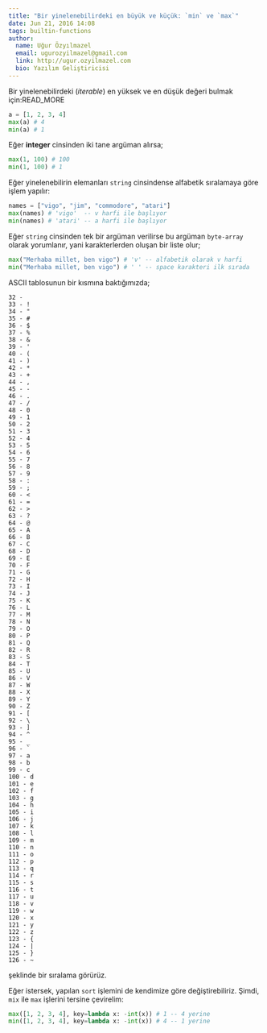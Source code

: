 ```yaml
---
title: "Bir yinelenebilirdeki en büyük ve küçük: `min` ve `max`"
date: Jun 21, 2016 14:08
tags: builtin-functions
author:
  name: Uğur Özyılmazel
  email: ugurozyilmazel@gmail.com
  link: http://ugur.ozyilmazel.com
  bio: Yazılım Geliştiricisi
---
```


Bir yinelenebilirdeki (*iterable*) en yüksek ve en düşük değeri bulmak için:READ_MORE

```python
a = [1, 2, 3, 4]
max(a) # 4
min(a) # 1
```

Eğer **integer** cinsinden iki tane argüman alırsa;

```python
max(1, 100) # 100
min(1, 100) # 1
```

Eğer yinelenebilirin elemanları `string` cinsindense alfabetik sıralamaya
göre işlem yapılır:

```python
names = ["vigo", "jim", "commodore", "atari"]
max(names) # 'vigo'  -- v harfi ile başlıyor
min(names) # 'atari' -- a harfi ile başlıyor
```

Eğer `string` cinsinden tek bir argüman verilirse bu argüman `byte-array` olarak
yorumlanır, yani karakterlerden oluşan bir liste olur;

```python
max("Merhaba millet, ben vigo") # 'v' -- alfabetik olarak v harfi
min("Merhaba millet, ben vigo") # ' ' -- space karakteri ilk sırada
```

ASCII tablosunun bir kısmına baktığımızda;

    32 -  
    33 - !
    34 - "
    35 - #
    36 - $
    37 - %
    38 - &
    39 - '
    40 - (
    41 - )
    42 - *
    43 - +
    44 - ,
    45 - -
    46 - .
    47 - /
    48 - 0
    49 - 1
    50 - 2
    51 - 3
    52 - 4
    53 - 5
    54 - 6
    55 - 7
    56 - 8
    57 - 9
    58 - :
    59 - ;
    60 - <
    61 - =
    62 - >
    63 - ?
    64 - @
    65 - A
    66 - B
    67 - C
    68 - D
    69 - E
    70 - F
    71 - G
    72 - H
    73 - I
    74 - J
    75 - K
    76 - L
    77 - M
    78 - N
    79 - O
    80 - P
    81 - Q
    82 - R
    83 - S
    84 - T
    85 - U
    86 - V
    87 - W
    88 - X
    89 - Y
    90 - Z
    91 - [
    92 - \
    93 - ]
    94 - ^
    95 - _
    96 - `
    97 - a
    98 - b
    99 - c
    100 - d
    101 - e
    102 - f
    103 - g
    104 - h
    105 - i
    106 - j
    107 - k
    108 - l
    109 - m
    110 - n
    111 - o
    112 - p
    113 - q
    114 - r
    115 - s
    116 - t
    117 - u
    118 - v
    119 - w
    120 - x
    121 - y
    122 - z
    123 - {
    124 - |
    125 - }
    126 - ~

şeklinde bir sıralama görürüz.

Eğer istersek, yapılan `sort` işlemini de kendimize göre değiştirebiliriz. Şimdi,
`mix` ile `max` işlerini tersine çevirelim:

```python
max([1, 2, 3, 4], key=lambda x: -int(x)) # 1 -- 4 yerine
min([1, 2, 3, 4], key=lambda x: -int(x)) # 4 -- 1 yerine
```
